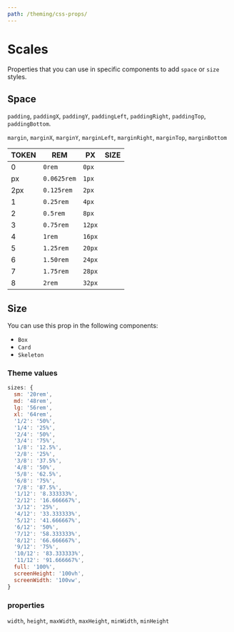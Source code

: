 ```yaml
---
path: /theming/css-props/
---
```


# Scales

Properties that you can use in specific components to add `space` or `size` styles.

## Space

`padding`, `paddingX`, `paddingY`, `paddingLeft`, `paddingRight`, `paddingTop`, `paddingBottom`.

`margin`, `marginX`, `marginY`, `marginLeft`, `marginRight`, `marginTop`, `marginBottom`

| TOKEN | REM         | PX     | SIZE                                                                       |
| ----- | ----------- | ------ | -------------------------------------------------------------------------- |
| 0     | `0rem`      | `0px`  | <div style="width: 0rem; backgroundColor: black; height: 10px"></div>      |
| px    | `0.0625rem` | `1px`  | <div style="width: 0.0625rem; backgroundColor: black; height: 10px"></div> |
| 2px   | `0.125rem`  | `2px`  | <div style="width: 0.125rem; backgroundColor: black; height: 10px"></div>  |
| 1     | `0.25rem`   | `4px`  | <div style="width: 0.25rem; backgroundColor: black; height: 10px"></div>   |
| 2     | `0.5rem`    | `8px`  | <div style="width: 0.5rem; backgroundColor: black; height: 10px"></div>    |
| 3     | `0.75rem`   | `12px` | <div style="width: 0.75rem; backgroundColor: black; height: 10px"></div>   |
| 4     | `1rem`      | `16px` | <div style="width: 1rem; backgroundColor: black; height: 10px"></div>      |
| 5     | `1.25rem`   | `20px` | <div style="width: 1.25rem; backgroundColor: black; height: 10px"></div>   |
| 6     | `1.50rem`   | `24px` | <div style="width: 1.50rem; backgroundColor: black; height: 10px"></div>   |
| 7     | `1.75rem`   | `28px` | <div style="width: 1.75rem; backgroundColor: black; height: 10px"></div>   |
| 8     | `2rem`      | `32px` | <div style="width: 2rem; backgroundColor: black; height: 10px"></div>      |

## Size

You can use this prop in the following components:

- `Box`
- `Card`
- `Skeleton`

### Theme values

```jsx static
sizes: {
  sm: '20rem',
  md: '48rem',
  lg: '56rem',
  xl: '64rem',
  '1/2': '50%',
  '1/4': '25%',
  '2/4': '50%',
  '3/4': '75%',
  '1/8': '12.5%',
  '2/8': '25%',
  '3/8': '37.5%',
  '4/8': '50%',
  '5/8': '62.5%',
  '6/8': '75%',
  '7/8': '87.5%',
  '1/12': '8.333333%',
  '2/12': '16.666667%',
  '3/12': '25%',
  '4/12': '33.333333%',
  '5/12': '41.666667%',
  '6/12': '50%',
  '7/12': '58.333333%',
  '8/12': '66.666667%',
  '9/12': '75%',
  '10/12': '83.333333%',
  '11/12': '91.666667%',
  full: '100%',
  screenHeight: '100vh',
  screenWidth: '100vw',
}
```

### properties

`width`, `height`, `maxWidth`, `maxHeight`, `minWidth`, `minHeight`
